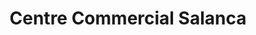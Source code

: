 ---
title: "Centre Commercial Salanca"
url: /claira/centre-commercial-salanca/
shop: centre commercial
---